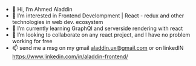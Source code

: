 - 👋 Hi, I’m Ahmed Aladdin
- 👀 I’m interested in Frontend Develompment | React - redux and other technologies in web dev. ecosystem
- 🌱 I’m currently learning GraphQl and serverside rendering with react
- 💞️ I’m looking to collaborate on any react project, and I have no problem working for free
- 📫 send me a msg on my gmail aladdin.ux@gmail.com or on linkedIN https://www.linkedin.com/in/aladdin-frontend/

<!---
aladdin4/aladdin4 is a ✨ special ✨ repository because its `README.md` (this file) appears on your GitHub profile.
You can click the Preview link to take a look at your changes.
--->
